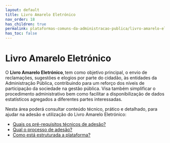 ```yaml
---
layout: default
title: Livro Amarelo Eletrónico
nav_order: 18
has_children: true
permalink: plataformas-comuns-da-administracao-publica/livro-amarelo-eletronico
has_toc: false
---
```


# Livro Amarelo Eletrónico

O **Livro Amarelo Eletrónico**, tem como objetivo principal, o envio de reclamações, sugestões e elogios por parte do cidadão, às entidades da Administração Pública, contribuindo para um reforço dos níveis de participação da sociedade na gestão pública. Visa também simplificar o procedimento administrativo bem como facilitar a disponibilização de dados estatísticos agregados a diferentes partes interessadas.

Nesta área poderá consultar conteúdo técnico, prático e detalhado, para ajudar na adesão e utilização do Livro Amarelo Eletrónico:

- [Quais os pré-requisitos técnicos de adesão?](quais-os-pre-requisitos-tecnicos-de-adesao.md)
- [Qual o processo de adesão?](qual-o-processo-de-adesao.md)
- [Como está estruturada a plataforma?](como-esta-estruturada-a-plataforma.md)

